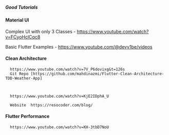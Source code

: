 
##### Good Tutorials


#### Material UI

Complex UI with only 3 Classes   -    https://www.youtube.com/watch?v=FCyoHclCqc8

Basic Flutter Examples  - https://www.youtube.com/@devv1be/videos



#### Clean Architecture

      https://www.youtube.com/watch?v=7V_P6dovixg&t=126s       
      Git Repo [https://github.com/mahdinazmi/Flutter-Clean-Architecture-TDD-Weather-App]



      https://www.youtube.com/watch?v=KjE2IDphA_U              

      Website  https://resocoder.com/blog/




#### Flutter Performance

      https://www.youtube.com/watch?v=KH-3tbD7NoU
